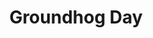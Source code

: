 ---
title: "Groundhog Day"

year: 1993

director: "Harold Ramis"

summary: "A man is trapped in time, reliving the same day over and over again."

comment: "Ultra-classic, loved by audieces and critics alike. This is so well made, and so well acted by Murray, that any effort to even approach this time-travel trope is an instant fail"

image: "https://media.giphy.com/media/UVwoTQ0OvhqohViQqC/giphy.gif"

imdb: "https://www.imdb.com/title/tt0107048/"

quotes:
  - "Do you ever have déjà vu, Mrs. Lancaster? I don't think so, but I could check with the kitchen."
---